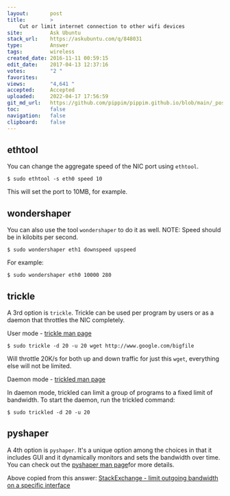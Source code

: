 ```yaml
---
layout:       post
title:        >
    Cut or limit internet connection to other wifi devices
site:         Ask Ubuntu
stack_url:    https://askubuntu.com/q/848031
type:         Answer
tags:         wireless
created_date: 2016-11-11 00:59:15
edit_date:    2017-04-13 12:37:16
votes:        "2 "
favorites:    
views:        "4,641 "
accepted:     Accepted
uploaded:     2022-04-17 17:56:59
git_md_url:   https://github.com/pippim/pippim.github.io/blob/main/_posts/2016/2016-11-11-Cut-or-limit-internet-connection-to-other-wifi-devices.md
toc:          false
navigation:   false
clipboard:    false
---
```


## ethtool

You can change the aggregate speed of the NIC port using `ethtool`.

``` 
$ sudo ethtool -s eth0 speed 10
```

This will set the port to 10MB, for example.

## wondershaper

You can also use the tool `wondershaper` to do it as well. NOTE: Speed should be in kilobits per second.

``` 
$ sudo wondershaper eth1 downspeed upspeed
```

For example:

``` 
$ sudo wondershaper eth0 10000 280
```

## trickle

A 3rd option is `trickle`. Trickle can be used per program by users or as a daemon that throttles the NIC completely.

User mode - [trickle man page][1]

``` 
$ sudo trickle -d 20 -u 20 wget http://www.google.com/bigfile
```

Will throttle 20K/s for both up and down traffic for just this `wget`, everything else will not be limited.

Daemon mode - [trickled man page][2]

In daemon mode, trickled can limit a group of programs to a fixed limit of bandwidth. To start the daemon, run the trickled command:

``` 
$ sudo trickled -d 20 -u 20
```

## pyshaper

A 4th option is `pyshaper`. It's a unique option among the choices in that it includes GUI and it dynamically monitors and sets the bandwidth over time. You can check out the [pyshaper man page][3]for more details.

Above copied from this answer: [StackExchange - limit outgoing bandwidth on a specific interface][4]


  [1]: https://monkey.org/~marius/trickle/trickle.1.txt
  [2]: https://monkey.org/~marius/trickle/trickled.8.txt
  [3]: http://freenet.mcnabhosting.com/python/pyshaper/pyshaper.html
  [4]: https://unix.stackexchange.com/questions/83888/limit-outgoing-bandwidth-on-an-specific-interface
